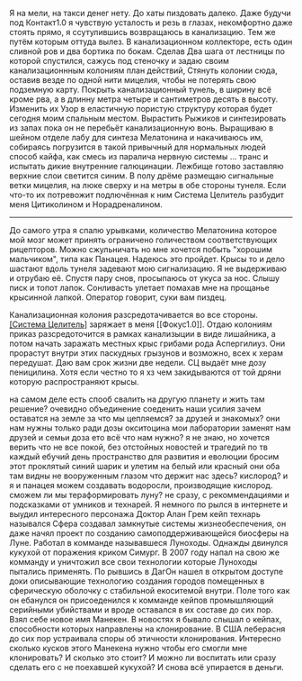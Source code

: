 

Я на мели, на такси денег нету. До хаты пиздовать далеко. Даже будучи под Контакт1.0 я чувствую усталость и резь в глазах, некомфортно даже стоять прямо, я ссутулившись возвращаюсь в канализацию. Тем же путём которым оттуда вылез. В канализационном коллекторе, есть один сливной ров и два бортика по бокам. Сделав Два шага от лестницы по которой спустился, сажусь под стеночку и задаю своим канализационнным колониям план действий,
Стянуть колонии сюда, оставив везде по одной нити мицелия, чтобы не потерять свою подземную карту. Покрыть канализационный тунель, в ширину всё кроме рва, а в длинну метра четыре и сантиметров десять в высоту. Изменить их Узор в еластичную пористую структуру которая будет сегодня моим спальным местом. Вырастить Рыжиков и синтезировать из запах пока он не перебьёт канализационную вонь.
Выращиваю в шейном отделе лабу для синтеза Мелатонина и накачиваюсь им, собираясь погрузится в такой привычный для нормальных людей способ кайфа, как смесь из паралича нервную системы ... транс и испытать дикие внутренние галюцинации.
Лежбище готово заставляю верхние слои светится синим. В полу дрёме размещаю сигнальные ветки мицелия, на люке сверху и на метры в обе стороны тунеля. Если что-то их потревожит подлючённая к ним Система Целитель разбудит меня Цитиколином и Норадреналином.





***

До самого утра я спалю урывками, количество Мелатонина которое мой мозг может принять ограничено голичеством соответствующих рицепторов. Можно сжульничать но мне хочется побыть "хорошим мальчиком", типа как Панацея. Надеюсь это пройдет. Крысы то и дело шастают вдоль тунеля задевают мою сигнализацию. Я не выдерживаю и отрубаю её. Спустя пару снов, просыпаюсь от укуса за нос. Слышу писк и топот лапок. Сонливасть улетает помахав мне на прощанье крысинной лапкой.
Оператор говорит, суки вам пиздец.

Канализационная колония разсредотачивается во все стороны.
[[Система Целитель]](СЦ) заряжает в меня [[Фокус1.0]]. Отдаю колониям приказ разсредоточится в рамках канализыции в виде лишайника, а потом начать заражать местных крыс грибами рода Аспергилиуз. Они прорастут внутри этих паскудных грызунов и возможно, всех к херам передушат. Даю вам срок жизни две недели. СЦ выдаёт мне дозу пеницилина. Хотя если честно то я хз чем закидываются от той дряни которую распространяют крысы.

на самом деле есть спооб свалить на другую планету и жить там
решение? очевидно объединение соеденить наши усилия
зачем оставатся на земле за что мы цепляемся? за друзей и знакомых? они нам нужны только ради дозы окситоцина мои лаборатории заменят нам друзей и семьи
доза ето всё что нам нужно?
я не знаю, но хочется верить что не все
покой, без отстойных новостей и трагедий по тв каждый ебучий день
пространство для развития и еволюции
бросим этот проклятый синий шарик и улетим на белый или краcный они оба там видны не вооруженным глазом
что держит нас здесь? кислород? и я и панацея можем создавать водоросли, производящие кислород. сможем ли мы тераформировать луну? не сразу, с рекоммендациями и подсказками от умников и технарей.
Я немного по рылся в интернете и выудил интересного персонажа Доктор Алан Грем кейп технарь назывался Сфера создавал замкнутые системы жизнеобеспечения, он даже начял проект по созданию самоподдерживающейся биосферы на Луне.
Работал в комманде называвшеся Луноходы. Однажды двинулся кукухой от поражения криком Симург. В 2007 году напал на свою же комманду и уничтожил все свои технологии которые Луноходы пытались применять.
По рывшись в ДагОн нашел в открытом доступе доки описывающие технологию создания  городов  помещенных в сферическую оболочку с стабильной екоситемой внутри.
Поле того как он ебанулся он присоеденился к комманде кейпов промышляющий серийными убийствами и вроде оставался в их составе до сих пор. Взял себе новое имя Манекен.
В новостях я бывало слышал о кейпах, способности которых направлены на клонирование. В США леберасня до сих пор устраивала споры об этичности клонирования.
Интересно сколько кусков этого Манекена нужно чтобы его смогли мне клонировать? И сколько это стоит? И можно ли воспитать или сразу сделать его с не поехавшей кукухой?
И снова всё упирается в деньги.